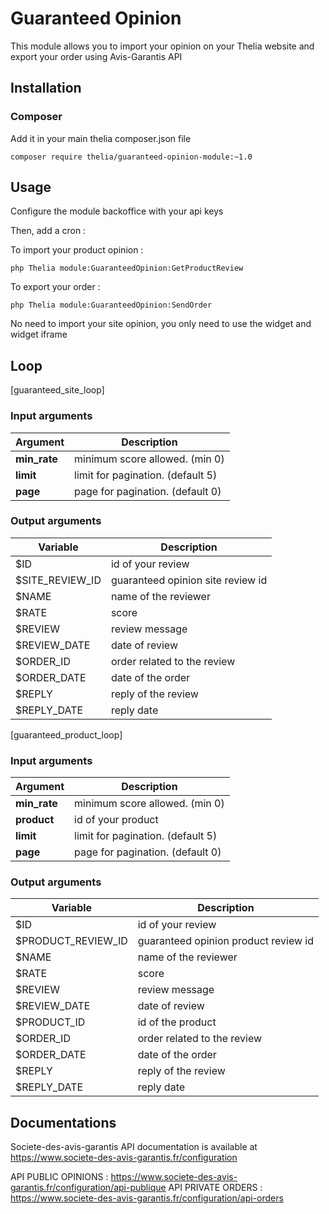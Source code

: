 # Guaranteed Opinion

This module allows you to import your opinion on your Thelia website and export your order using Avis-Garantis API

## Installation

### Composer

Add it in your main thelia composer.json file

```
composer require thelia/guaranteed-opinion-module:~1.0
```

## Usage

Configure the module backoffice with your api keys

Then, add a cron :

To import your product opinion :
```
php Thelia module:GuaranteedOpinion:GetProductReview
```

To export your order :
```
php Thelia module:GuaranteedOpinion:SendOrder
```

No need to import your site opinion, you only need to use the widget and widget iframe

## Loop

[guaranteed_site_loop]

### Input arguments

| Argument     | Description                       |
|--------------|-----------------------------------|
| **min_rate** | minimum score allowed. (min 0)    |
| **limit**    | limit for pagination. (default 5) |
| **page**     | page for pagination. (default 0)  |

### Output arguments

| Variable        | Description                       |
|-----------------|-----------------------------------|
| $ID             | id of your review                 |
| $SITE_REVIEW_ID | guaranteed opinion site review id |
| $NAME           | name of the reviewer              |
| $RATE           | score                             |
| $REVIEW         | review message                    |
| $REVIEW_DATE    | date of review                    |
| $ORDER_ID       | order related to the review       |
| $ORDER_DATE     | date of the order                 |
| $REPLY          | reply of the review               |
| $REPLY_DATE     | reply date                        |

[guaranteed_product_loop]

### Input arguments

| Argument     | Description                       |
|--------------|-----------------------------------|
| **min_rate** | minimum score allowed. (min 0)    |
| **product**  | id of your product                |
| **limit**    | limit for pagination. (default 5) |
| **page**     | page for pagination. (default 0)  |

### Output arguments

| Variable           | Description                          |
|--------------------|--------------------------------------|
| $ID                | id of your review                    |
| $PRODUCT_REVIEW_ID | guaranteed opinion product review id |
| $NAME              | name of the reviewer                 |
| $RATE              | score                                |
| $REVIEW            | review message                       |
| $REVIEW_DATE       | date of review                       |
| $PRODUCT_ID        | id of the product                    |
| $ORDER_ID          | order related to the review          |
| $ORDER_DATE        | date of the order                    |
| $REPLY             | reply of the review                  |
| $REPLY_DATE        | reply date                           |

## Documentations

Societe-des-avis-garantis API documentation is available at https://www.societe-des-avis-garantis.fr/configuration

API PUBLIC OPINIONS : https://www.societe-des-avis-garantis.fr/configuration/api-publique
API PRIVATE ORDERS : https://www.societe-des-avis-garantis.fr/configuration/api-orders